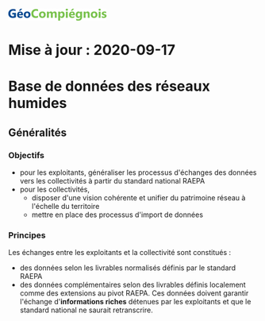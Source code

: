 ![picto](/doc/img/geocompiegnois_2020_reduit_v2.png)

# Mise à jour : 2020-09-17

# Base de données des réseaux humides

## Généralités

### Objectifs

* pour les exploitants, généraliser les processus d'échanges des données vers les collectivités à partir du standard national RAEPA
* pour les collectivités,
  * disposer d'une vision cohérente et unifier du patrimoine réseau à l'échelle du territoire
  * mettre en place des processus d'import de données

### Principes

Les échanges entre les exploitants et la collectivité sont constitués :
* des données selon les livrables normalisés définis par le standard RAEPA
* des données complémentaires selon des livrables définis localement comme des extensions au pivot RAEPA. Ces données doivent garantir l'échange d'**informations riches** détenues par les exploitants et que le standard national ne saurait retranscrire.
